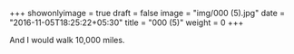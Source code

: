+++
showonlyimage = true
draft = false
image = "img/000 (5).jpg"
date = "2016-11-05T18:25:22+05:30"
title = "000 (5)"
weight = 0
+++

And I would walk 10,000 miles.

